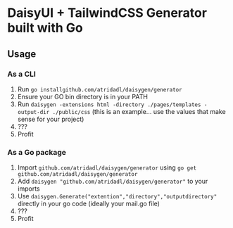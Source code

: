 # DaisyUI + TailwindCSS Generator built with Go

## Usage

### As a CLI
1. Run ```go installgithub.com/atridadl/daisygen/generator```
2. Ensure your GO bin directory is in your PATH
3. Run ```daisygen -extensions html -directory ./pages/templates -output-dir ./public/css``` (this is an example... use the values that make sense for your project)
4. ???
5. Profit
   
### As a Go package
1. Import ```github.com/atridadl/daisygen/generator``` using ```go get github.com/atridadl/daisygen/generator```
2. Add ```daisygen "github.com/atridadl/daisygen/generator"``` to your imports
3. Use ```daisygen.Generate("extention","directory","outputdirectory"``` directly in your go code (ideally your mail.go file)
4. ???
5. Profit
